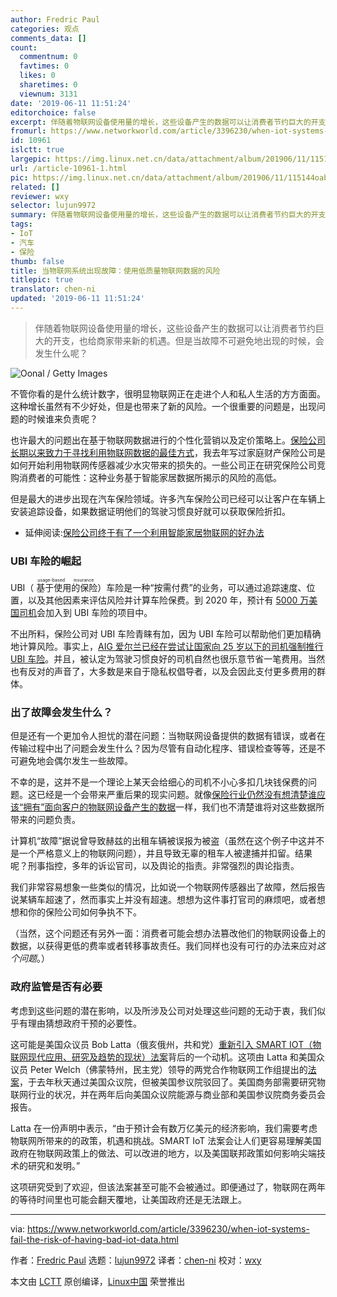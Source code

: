 ```yaml
---
author: Fredric Paul
categories: 观点
comments_data: []
count:
  commentnum: 0
  favtimes: 0
  likes: 0
  sharetimes: 0
  viewnum: 3131
date: '2019-06-11 11:51:24'
editorchoice: false
excerpt: 伴随着物联网设备使用量的增长，这些设备产生的数据可以让消费者节约巨大的开支，也给商家带来新的机遇。但是当故障不可避免地出现的时候，会发生什么呢？
fromurl: https://www.networkworld.com/article/3396230/when-iot-systems-fail-the-risk-of-having-bad-iot-data.html
id: 10961
islctt: true
largepic: https://img.linux.net.cn/data/attachment/album/201906/11/115144oabo8ytrrr2khyzd.jpg
url: /article-10961-1.html
pic: https://img.linux.net.cn/data/attachment/album/201906/11/115144oabo8ytrrr2khyzd.jpg.thumb.jpg
related: []
reviewer: wxy
selector: lujun9972
summary: 伴随着物联网设备使用量的增长，这些设备产生的数据可以让消费者节约巨大的开支，也给商家带来新的机遇。但是当故障不可避免地出现的时候，会发生什么呢？
tags:
- IoT
- 汽车
- 保险
thumb: false
title: 当物联网系统出现故障：使用低质量物联网数据的风险
titlepic: true
translator: chen-ni
updated: '2019-06-11 11:51:24'
---
```



> 
> 伴随着物联网设备使用量的增长，这些设备产生的数据可以让消费者节约巨大的开支，也给商家带来新的机遇。但是当故障不可避免地出现的时候，会发生什么呢？
> 
> 
> 


![Oonal / Getty Images](/data/attachment/album/201906/11/115144oabo8ytrrr2khyzd.jpg)


不管你看的是什么统计数字，很明显物联网正在走进个人和私人生活的方方面面。这种增长虽然有不少好处，但是也带来了新的风险。一个很重要的问题是，出现问题的时候谁来负责呢？


也许最大的问题出在基于物联网数据进行的个性化营销以及定价策略上。[保险公司长期以来致力于寻找利用物联网数据的最佳方式](https://www.networkworld.com/article/3264655/most-insurance-carriers-not-ready-to-use-iot-data.html)，我去年写过家庭财产保险公司是如何开始利用物联网传感器减少水灾带来的损失的。一些公司正在研究保险公司竞购消费者的可能性：这种业务基于智能家居数据所揭示的风险的高低。


但是最大的进步出现在汽车保险领域。许多汽车保险公司已经可以让客户在车辆上安装追踪设备，如果数据证明他们的驾驶习惯良好就可以获取保险折扣。


* 延伸阅读:[保险公司终于有了一个利用智能家居物联网的好办法](https://www.networkworld.com/article/3296706/finally-a-smart-way-for-insurers-to-leverage-iot-in-smart-homes.html)


### UBI 车险的崛起


UBI（<ruby> 基于使用的保险 <rt>  usage-based insurance </rt></ruby>）车险是一种“按需付费”的业务，可以通过追踪速度、位置，以及其他因素来评估风险并计算车险保费。到 2020 年，预计有 [5000 万美国司机](https://www.businessinsider.com/iot-is-changing-the-auto-insurance-industry-2015-8)会加入到 UBI 车险的项目中。


不出所料，保险公司对 UBI 车险青睐有加，因为 UBI 车险可以帮助他们更加精确地计算风险。事实上，[AIG 爱尔兰已经在尝试让国家向 25 岁以下的司机强制推行 UBI 车险](https://www.iotforall.com/iot-data-is-disrupting-the-insurance-industry/)。并且，被认定为驾驶习惯良好的司机自然也很乐意节省一笔费用。当然也有反对的声音了，大多数是来自于隐私权倡导者，以及会因此支付更多费用的群体。


### 出了故障会发生什么？


但是还有一个更加令人担忧的潜在问题：当物联网设备提供的数据有错误，或者在传输过程中出了问题会发生什么？因为尽管有自动化程序、错误检查等等，还是不可避免地会偶尔发生一些故障。


不幸的是，这并不是一个理论上某天会给细心的司机不小心多扣几块钱保费的问题。这已经是一个会带来严重后果的现实问题。就像[保险行业仍然没有想清楚谁应该“拥有”面向客户的物联网设备产生的数据](https://www.sas.com/en_us/insights/articles/big-data/5-challenges-for-iot-in-insurance-industry.html)一样，我们也不清楚谁将对这些数据所带来的问题负责。


计算机“故障”据说曾导致赫兹的出租车辆被误报为被盗（虽然在这个例子中这并不是一个严格意义上的物联网问题），并且导致无辜的租车人被逮捕并扣留。结果呢？刑事指控，多年的诉讼官司，以及舆论的指责。非常强烈的舆论指责。


我们非常容易想象一些类似的情况，比如说一个物联网传感器出了故障，然后报告说某辆车超速了，然而事实上并没有超速。想想为这件事打官司的麻烦吧，或者想想和你的保险公司如何争执不下。


（当然，这个问题还有另外一面：消费者可能会想办法篡改他们的物联网设备上的数据，以获得更低的费率或者转移事故责任。我们同样也没有可行的办法来应对*这个问题*。）


### 政府监管是否有必要


考虑到这些问题的潜在影响，以及所涉及公司对处理这些问题的无动于衷，我们似乎有理由猜想政府干预的必要性。


这可能是美国众议员 Bob Latta（俄亥俄州，共和党）[重新引入 SMART IOT（物联网现代应用、研究及趋势的现状）法案](https://www.multichannel.com/news/latta-re-ups-smart-iot-act)背后的一个动机。这项由 Latta 和美国众议员 Peter Welch（佛蒙特州，民主党）领导的两党合作物联网工作组提出的[法案](https://latta.house.gov/uploadedfiles/smart_iot_116th.pdf)，于去年秋天通过美国众议院，但被美国参议院驳回了。美国商务部需要研究物联网行业的状况，并在两年后向美国众议院能源与商业部和美国参议院商务委员会报告。


Latta 在一份声明中表示，“由于预计会有数万亿美元的经济影响，我们需要考虑物联网所带来的的政策，机遇和挑战。SMART IoT 法案会让人们更容易理解美国政府在物联网政策上的做法、可以改进的地方，以及美国联邦政策如何影响尖端技术的研究和发明。”


这项研究受到了欢迎，但该法案甚至可能不会被通过。即便通过了，物联网在两年的等待时间里也可能会翻天覆地，让美国政府还是无法跟上。




---


via: <https://www.networkworld.com/article/3396230/when-iot-systems-fail-the-risk-of-having-bad-iot-data.html>


作者：[Fredric Paul](https://www.networkworld.com/author/Fredric-Paul/) 选题：[lujun9972](https://github.com/lujun9972) 译者：[chen-ni](https://github.com/chen-ni) 校对：[wxy](https://github.com/wxy)


本文由 [LCTT](https://github.com/LCTT/TranslateProject) 原创编译，[Linux中国](https://linux.cn/) 荣誉推出
